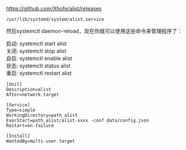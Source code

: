 https://github.com/Xhofe/alist/releases

`/usr/lib/systemd/system/alist.service`


然后systemctl daemon-reload，现在你就可以使用这些命令来管理程序了：  

启动: systemctl start alist   
关闭: systemctl stop alist    
自启: systemctl enable alist    
状态: systemctl status alist   
重启: systemctl restart alist   

```
[Unit]
Description=alist
After=network.target
 
[Service]
Type=simple
WorkingDirectory=path_alist
ExecStart=path_alist/alist-xxxx -conf data/config.json
Restart=on-failure
 
[Install]
WantedBy=multi-user.target
```
